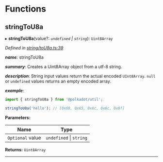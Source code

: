 

# Functions

<a id="stringtou8a"></a>

##  stringToU8a

▸ **stringToU8a**(value?: *`undefined` \| `string`*): `Uint8Array`

*Defined in [string/toU8a.ts:39](https://github.com/polkadot-js/common/blob/3835d8d/packages/util/src/string/toU8a.ts#L39)*

*__name__*: stringToU8a

*__summary__*: Creates a Uint8Array object from a utf-8 string.

*__description__*: String input values return the actual encoded `UInt8Array`. `null` or `undefined` values returns an empty encoded array.

*__example__*:   

```javascript
import { stringToU8a } from '@polkadot/util';

stringToU8a('hello'); // [0x68, 0x65, 0x6c, 0x6c, 0x6f]
```

**Parameters:**

| Name | Type |
| ------ | ------ |
| `Optional` value | `undefined` \| `string` |

**Returns:** `Uint8Array`

___


